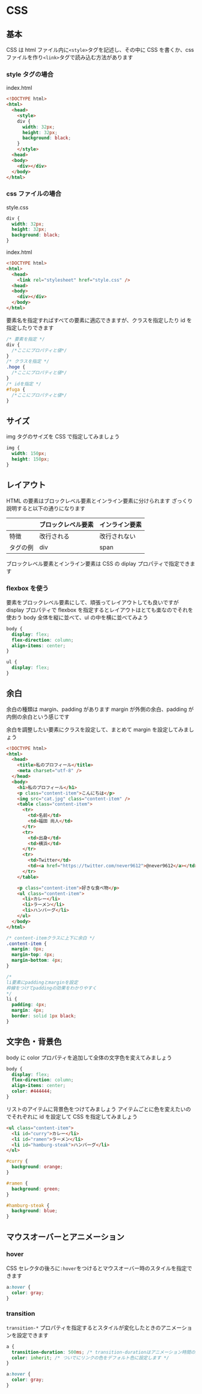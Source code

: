# CSS

## 基本

CSS は html ファイル内に`<style>`タグを記述し、その中に CSS を書くか、css ファイルを作り`<link>`タグで読み込む方法があります

### style タグの場合

index.html

```html
<!DOCTYPE html>
<html>
  <head>
    <style>
    div {
      width: 32px;
      height: 32px;
      background: black;
    }
    </style>
  <head>
  <body>
    <div></div>
  </body>
</html>
```

### css ファイルの場合

style.css

```css
div {
  width: 32px;
  height: 32px;
  background: black;
}
```

index.html

```html
<!DOCTYPE html>
<html>
  <head>
    <link rel="stylesheet" href="style.css" />
  <head>
  <body>
    <div></div>
  </body>
</html>
```

要素名を指定すればすべての要素に適応できますが、クラスを指定したり id を指定したりできます

```css
/* 要素を指定 */
div {
  /*ここにプロパティと値*/
}
/* クラスを指定 */
.hoge {
  /*ここにプロパティと値*/
}
/* idを指定 */
#fuga {
  /*ここにプロパティと値*/
}
```

## サイズ

img タグのサイズを CSS で指定してみましょう

```css
img {
  width: 150px;
  height: 150px;
}
```

## レイアウト

HTML の要素はブロックレベル要素とインライン要素に分けられます
ざっくり説明すると以下の通りになります

|          | ブロックレベル要素 | インライン要素 |
| -------- | ------------------ | -------------- |
| 特徴     | 改行される         | 改行されない   |
| タグの例 | div                | span           |

ブロックレベル要素とインライン要素は CSS の diplay プロパティで指定できます

### flexbox を使う

要素をブロックレベル要素にして、頑張ってレイアウトしても良いですが display プロパティで flexbox を指定するとレイアウトはとても楽なのでそれを使おう
body 全体を縦に並べて、ul の中を横に並べてみよう

```css
body {
  display: flex;
  flex-direction: column;
  align-items: center;
}

ul {
  display: flex;
}
```

## 余白

余白の種類は margin、padding があります
margin が外側の余白、padding が内側の余白という感じです

余白を調整したい要素にクラスを設定して、まとめて margin を設定してみましょう

```html
<!DOCTYPE html>
<html>
  <head>
    <title>私のプロフィール</title>
    <meta charset="utf-8" />
  </head>
  <body>
    <h1>私のプロフィール</h1>
    <p class="content-item">こんにちは</p>
    <img src="cat.jpg" class="content-item" />
    <table class="content-item">
      <tr>
        <td>名前</td>
        <td>福田 尚人</td>
      </tr>
      <tr>
        <td>出身</td>
        <td>横浜</td>
      </tr>
      <tr>
        <td>Twitter</td>
        <td><a href="https://twitter.com/never9612">@never9612</a></td>
      </tr>
    </table>

    <p class="content-item">好きな食べ物</p>
    <ul class="content-item">
      <li>カレー</li>
      <li>ラーメン</li>
      <li>ハンバーグ</li>
    </ul>
  </body>
</html>
```

```css
/* content-itemクラスに上下に余白 */
.content-item {
  margin: 0px;
  margin-top: 4px;
  margin-bottom: 4px;
}

/* 
li要素にpaddingとmarginを設定
枠線をつけてpaddingの効果をわかりやすく
*/
li {
  padding: 4px;
  margin: 4px;
  border: solid 1px black;
}
```

## 文字色・背景色

body に color プロパティを追加して全体の文字色を変えてみましょう

```css
body {
  display: flex;
  flex-direction: column;
  align-items: center;
  color: #444444;
}
```

リストのアイテムに背景色をつけてみましょう
アイテムごとに色を変えたいのでそれぞれに id を設定して CSS を指定してみましょう

```html
<ul class="content-item">
  <li id="curry">カレー</li>
  <li id="ramen">ラーメン</li>
  <li id="hamburg-steak">ハンバーグ</li>
</ul>
```

```css
#curry {
  background: orange;
}

#ramen {
  background: green;
}

#hamburg-steak {
  background: blue;
}
```

## マウスオーバーとアニメーション

### hover

CSS セレクタの後ろに`:hover`をつけるとマウスオーバー時のスタイルを指定できます

```css
a:hover {
  color: gray;
}
```

### transition

`transition-*` プロパティを指定するとスタイルが変化したときのアニメーションを設定できます

```css
a {
  transition-duration: 500ms; /* transition-durationはアニメーション時間の設定 */
  color: inherit; /* ついでにリンクの色をデフォルト色に設定します */
}

a:hover {
  color: gray;
}
```
